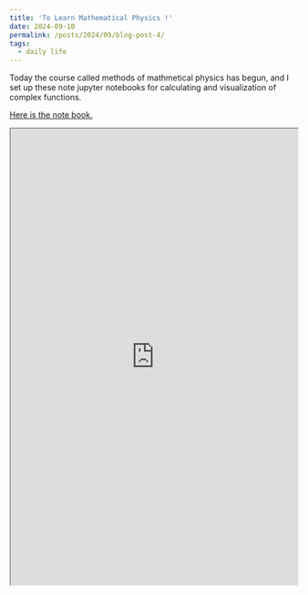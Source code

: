 ```yaml
---
title: 'To Learn Mathematical Physics !'
date: 2024-09-10
permalink: /posts/2024/09/blog-post-4/
tags:
  - daily life
---
```

Today the course called methods of mathmetical physics has begun, and I set up these note jupyter notebooks for calculating and visualization of complex functions.

[Here is the note book.](https://nbviewer.org/github/BrightMoon-FFRC037/Literature/blob/main/Course/Methods%20of%20Mathematical%20Physics/Complex%20Number.ipynb)

<iframe src="https://nbviewer.org/github/BrightMoon-FFRC037/Literature/blob/main/Course/Methods%20of%20Mathematical%20Physics/Complex%20Number.ipynb" width="100%" height="800" allowfullscreen></iframe>